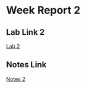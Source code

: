 # Week Report 2

## Lab Link 2
[Lab 2](https://github.com/Linux-Learner-Debug/cis106/blob/main/labs/lab2/lab2.md)

## Notes Link
[Notes 2](https://github.com/Linux-Learner-Debug/cis106/blob/main/notes/notes2/notes2.md)